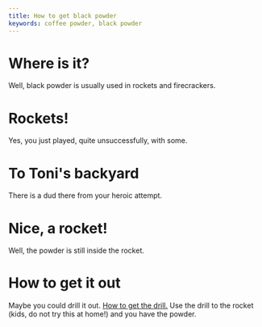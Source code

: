 ```yaml
---
title: How to get black powder
keywords: coffee powder, black powder
---
```

# Where is it?
Well, black powder is usually used in rockets and firecrackers.

# Rockets!
Yes, you just played, quite unsuccessfully, with some.

# To Toni's backyard
There is a dud there from your heroic attempt.

# Nice, a rocket!
Well, the powder is still inside the rocket.

# How to get it out
Maybe you could drill it out. [How to get the drill.][drill]
Use the drill to the rocket (kids, do not try this at home!) and you have the powder.

<!-- INTERNAL LINKS -->
[drill]: /04-village/drill.md
